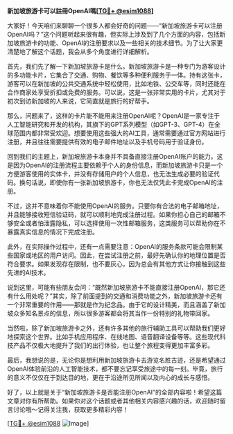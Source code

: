 **新加坡旅游卡可以註冊OpenAI嗎[[TG💪+ @esim1088](https://t.me/s/esim1088)]**

大家好！今天咱们来聊聊一个很多人都会好奇的问题——“新加坡旅游卡可以注册OpenAI吗？”这个问题听起来很有趣，但实际上涉及到了几个方面的内容，包括新加坡旅游卡的功能、OpenAI的注册要求以及一些相关的技术细节。为了让大家更清楚地了解这个话题，我会从多个角度进行详细解析。

首先，我们先了解一下新加坡旅游卡是什么。新加坡旅游卡是一种专门为游客设计的多功能卡片，它集合了交通、购物、餐饮等多种便利服务于一体。持有这张卡，游客可以在新加坡的公共交通系统中轻松使用，比如地铁、公交车等，同时还能在合作商家处享受折扣或免费的服务。可以说，这是一张非常实用的卡片，尤其对于初次到访新加坡的人来说，它简直就是旅行的好帮手。

那么，问题来了，这样的卡片能不能用来注册OpenAI呢？OpenAI是一家专注于人工智能研究和开发的机构，其旗下的GPT系列模型（如GPT-3、GPT-4）在全球范围内都非常受欢迎。想要使用这些强大的AI工具，通常需要通过官方网站进行注册，并且往往需要提供有效的电子邮件地址以及手机号码用于验证身份。

回到我们的主题上，新加坡旅游卡本身并不具备直接注册OpenAI账户的能力。这是因为OpenAI的注册流程主要依赖于个人的身份信息，而新加坡旅游卡只是一个方便游客使用的实体卡，并没有存储用户的个人信息，也无法生成必要的验证代码。换句话说，即使你有一张新加坡旅游卡，你也无法仅凭此卡完成OpenAI的注册。

不过，这并不意味着你不能使用OpenAI的服务。只要你有合法的电子邮箱地址，并且能够接收短信验证码，就可以顺利地完成注册过程。如果你担心自己的邮箱不够安全或者怕泄露隐私，可以选择使用一次性邮箱服务，这类服务可以帮助你在不暴露真实信息的情况下完成注册。

此外，在实际操作过程中，还有一点需要注意：OpenAI的服务条款可能会限制某些国家或地区的用户访问。因此，在尝试注册之前，最好先确认你的地理位置是否符合要求。如果发现存在限制，也不要灰心，因为总会有其他方式让你接触到这些先进的AI技术。

说到这里，可能有些朋友会问：“既然新加坡旅游卡不能直接注册OpenAI，那它还有什么用处呢？”其实，除了前面提到的交通和消费功能之外，新加坡旅游卡还有一个非常重要的作用——那就是作为纪念品。由于它的设计精美，而且涵盖了新加坡众多知名景点的信息，所以很多游客都会将其当作一份特别的礼物带回家。

当然啦，除了新加坡旅游卡之外，还有许多其他的旅行辅助工具可以帮助我们更好地探索这个世界。比如手机应用程序、在线地图、语音翻译设备等等。这些现代科技产品不仅极大地提升了我们的出行体验，也让整个旅程变得更加丰富多彩。

最后，我想说的是，无论你是想利用新加坡旅游卡去游览名胜古迹，还是希望通过OpenAI体验前沿的人工智能技术，都不要忘记享受旅途中的每一刻。毕竟，旅行的意义不仅仅在于到达目的地，更在于沿途所见所闻以及内心的成长与感悟。

好了，以上就是关于“新加坡旅游卡是否能注册OpenAI”的全部内容啦！希望这篇文章对你有所帮助。如果你对这个话题或者其他相关内容感兴趣的话，欢迎随时留言讨论哦～记得关注我，获取更多精彩内容！

[[TG💪+ @esim1088](https://t.me/s/esim1088) ![Image](https://i.postimg.cc/4NQfJmqS/Snipaste-2025-05-13-00-14-12.png)]
